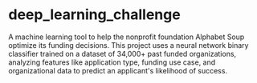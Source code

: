 # deep_learning_challenge
A machine learning tool to help the nonprofit foundation Alphabet Soup optimize its funding decisions. This project uses a neural network binary classifier trained on a dataset of 34,000+ past funded organizations, analyzing features like application type, funding use case, and organizational data to predict an applicant's likelihood of success.
